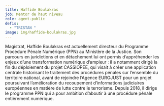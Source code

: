```yaml
---
title: Haffide Boulakras
job: Mentor de haut niveau
role: agent-public
defis:
  - "TRISTAN "
image: img/haffide-boulakras.jpg
---
```

Magistrat, Haffide Boulakras est actuellement directeur du Programme Procédure Pénale Numérique (PPN) au Ministère de la Justice. Son parcours en juridictions et en détachement lui ont permis d’appréhender les enjeux d’une transformation numérique d’ampleur : il a notamment dirigé la fin du déploiement du projet CASSIOPEE, qui visait à créer une application centrale historisant le traitement des procédures pénales sur l’ensemble du territoire national, avant de rejoindre l’Agence EUROJUST pour un projet poursuivant l’amélioration du recoupement d’informations judiciaires européennes en matière de lutte contre le terrorisme. Depuis 2018, il dirige le programme PPN qui a pour ambition d’aboutir à une procédure pénale entièrement numérique.
